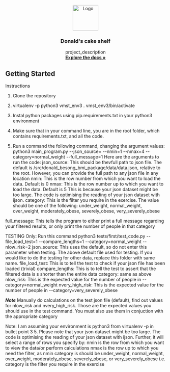 <div id="top"></div>
<!--
*** Thanks for checking out my project
*** Dr Donald O. Besong
-->


<!-- PROJECT LOGO -->
<br />
<div align="center">
  <a href="http://github.com/Donald-Besong/BMI_Calculations">
    <img src="src/data/images/logo.png" alt="Logo" width="80" height="80">
  </a>

<h3 align="center">Donald's cake shelf</h3>

  <p align="center">
    project_description
    <br />
    <a href="http://github.com/Donald-Besong/BMI_Calculations"><strong>Explore the docs »</strong></a>
  </p>
</div>



<!-- GETTING STARTED -->
## Getting Started

Instructions


1. Clone the repository

2. virtualenv -p python3 vmst_env3
   . vmst_env3/bin/activate

3. Instal python packages using pip.requirements.txt in your python3
environment   
4. Make sure that in your command line, you are in the root folder, which contains
   requirements.txt, and all the code. 

5. Run a command the following command, changing the argument values:
python3 main_program.py --json_source=<full path to json file> --nmin=1 --nmax=4 --category=normal_weight --full_message=1
Here are the arguments to run the code:
  json_source: This should be thevfull path to json file. The default is 
     /src/donald_besong_bmi_package/data/data.json, relative to the root. 
     However, you can provide the full path to any json file in any location
  nmin: This is the row number from which you want to load the data. Default is 0
  nmax: This is the row number up to which you want to load the data. Default is 5
        This is because your json dataset might be too large. The code is optimising
        the reading of your json dataset with ijson.
  category:  This is the filter you require in the exercise.
             The value should be one of the following:
              under_weight, 
              normal_weight, 
              over_weight, 
              moderately_obese, 
              severely_obese, 
              very_severely_obese 
     
  full_message: This tells the program to either print a full message 
              regarding your filtered results, or only print the number
              of people in that category
            
    
TESTING Only:
Run this command
 python3 tests/first/test_code.py --file_load_test=1 --compare_lengths=1 --category=normal_weight --nlow_risk=2
  json_source: This uses the default, so do not enter this parameter when testing.
            The above default file used for testing. If you would like to do the testing
            for other data, replace this folder with same name.
  file_load_test: This is to tell the test to check if your json file has been loaded (trivial)
  compare_lengths: This is to tell the test to assert that the filtered data is s
            shorter than the entire data 
  category: same as above
  nlow_risk: This is the expected value for the number of people in --category=normal_weight
  nvery_high_risk: This is the expected value for the number of people in --category=very_severely_obese
  
  ***Note***
  Manually do calculations on the test json file (default), find out values for
  nlow_risk and nvery_high_risk. Those are the expected values you should use
  in the test command. You must also use them in conjuction with
  the appropriate category 
     
     
    

Note: I am assuming your environment is python3 from virtualenv -p in bullet point 3
5. Please note that your json dataset might be too large. The code is optimising
the reading of your json dataset with ijson. Further, it will select a range 
of rows you specify by:
 nmin is the row from which you want to view the data/or perform calculations
 nmax is the row up to which you need the filter, as nmin
 category is should be under_weight, normal_weight, over_weight, moderately_obese, severely_obese, or very_severely_obese 
 i.e. category is the filter you require in the exercise
